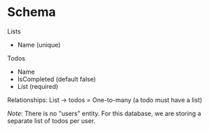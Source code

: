 # Schema

Lists

- Name (unique)

Todos

- Name
- IsCompleted (default false)
- List (required)

Relationships: List -> todos = One-to-many (a todo must have a list)

_Note_: There is no "users" entity. For this database, we are storing a separate list of todos per user.
